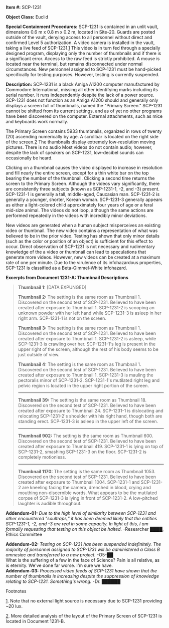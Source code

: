 **Item #:** SCP-1231

**Object Class:** Euclid

**Special Containment Procedures:** SCP-1231 is contained in an unlit vault, dimensions 0.6 m x 0.8 m x 0.2 m, located in Site-20. Guards are posted outside of the vault, denying access to all personnel without direct and confirmed Level 5 authorization. A video camera is installed in the vault, taking a live feed of SCP-1231.[1](javascript:;) This video is in turn fed through a specially designed program, displaying only the number of thumbnails and if there is a significant error. Access to the raw feed is strictly prohibited. A mouse is located near the terminal, but remains disconnected under normal circumstances. New personnel assigned to SCP-1231 must be hand-picked specifically for testing purposes. However, testing is currently suspended.

**Description:** SCP-1231 is a black Amiga A1200 computer manufactured by Commodore International, missing all other identifying marks including its serial number. It runs independently despite the lack of a power source. SCP-1231 does not function as an Amiga A1200 should and generally only displays a screen full of thumbnails, named the "Primary Screen." SCP-1231 cannot be shifted from its current settings, and as of yet no other programs have been discovered on the computer. External attachments, such as mice and keyboards work normally.

The Primary Screen contains 5933 thumbnails, organized in rows of twenty (20) ascending numerically by age. A scrollbar is located on the right side of the screen.[2](javascript:;) The thumbnails display extremely low-resolution moving pictures. There is no audio Most videos do not contain audio; however, despite the lack of speakers on SCP-1231, low-decibel sounds can occasionally be heard.

Clicking on a thumbnail causes the video displayed to increase in resolution and fill nearly the entire screen, except for a thin white bar on the top bearing the number of the thumbnail. Clicking a second time returns the screen to the Primary Screen. Although the videos vary significantly, there are consistently three subjects (known as SCP-1231-1, -2, and -3) present. SCP-1231-1 is generally a tall, middle-aged, Caucasian man. SCP-1231-2 is generally a younger, shorter, Korean woman. SCP-1231-3 generally appears as either a light-colored child approximately four years of age or a feral mid-size animal. The videos do not loop, although the same actions are performed repeatedly in the videos with incredibly minor deviations.

New videos are generated when a human subject misperceives an existing video or thumbnail. The new video contains a representation of what was believed to be in the prior video. Testing has shown that only minor details (such as the color or position of an object) is sufficient for this effect to occur. Direct observation of SCP-1231 is not necessary and rudimentary knowledge of the a video or thumbnail can lead to speculations that generate more videos. However, new videos can be created at a maximum rate of one per minute. Due to the virulence of its infohazardous properties, SCP-1231 is classified as a Beta-Gimmel-White infohazard.

**Excerpts from Document 1231-A: Thumbnail Descriptions**

> **Thumbnail 1:** \[DATA EXPUNGED\]
> 
> **Thumbnail 2:** The setting is the same room as Thumbnail 1. Discovered on the second test of SCP-1231. Believed to have been created after exposure to Thumbnail 1. SCP-1231-2 is scooping an unknown powder with her left hand while SCP-1231-3 is asleep in her right arm. SCP-1231-1 is not on the screen.
> 
> **Thumbnail 3:** The setting is the same room as Thumbnail 1. Discovered on the second test of SCP-1231. Believed to have been created after exposure to Thumbnail 1. SCP-1231-2 is asleep, while SCP-1231-3 is crawling over her. SCP-1231-1's leg is present in the upper right of the screen, although the rest of his body seems to be just outside of view.
> 
> **Thumbnail 4:** The setting is the same room as Thumbnail 1. Discovered on the second test of SCP-1231. Believed to have been created after exposure to Thumbnail 1. SCP-1231-3 is mauling the pectoralis minor of SCP-1231-2. SCP-1231-1's mutilated right leg and pelvic region is located in the upper right portion of the screen.
> 
> * * *
> 
> **Thumbnail 39:** The setting is the same room as Thumbnail 18. Discovered on the second test of SCP-1231. Believed to have been created after exposure to Thumbnail 24. SCP-1231-1 is dislocating and relocating SCP-1231-2's shoulder with his right hand, though both are standing erect. SCP-1231-3 is asleep in the upper left of the screen.
> 
> * * *
> 
> **Thumbnail 902:** The setting is the same room as Thumbnail 600. Discovered on the second test of SCP-1231. Believed to have been created after exposure to Thumbnail 419. SCP-1231-1 is lying on top of SCP-1231-2, smashing SCP-1231-3 on the floor. SCP-1231-2 is completely motionless.
> 
> * * *
> 
> **Thumbnail 1170:** The setting is the same room as Thumbnail 1053. Discovered on the second test of SCP-1231. Believed to have been created after exposure to Thumbnail 1004. SCP-1231-1 and SCP-1231-2 are kneeling facing the camera, drenched in blood, crying and mouthing non-discernible words. What appears to be the mutilated corpse of SCP-1231-3 is lying in front of SCP-1231-2. A low-pitched laughter is audible throughout.

**Addendum-01:** _Due to the high level of similarity between SCP-1231 and other encountered "soultraps," it has been deemed likely that the entities SCP-1231-1, -2, and -3 are real in some capacity. In light of this, I am formally requesting that testing on this object be halted._ -Researcher ████, Ethics Committee

**Addendum-02:** _Testing on SCP-1231 has been suspended indefinitely. The majority of personnel assigned to SCP-1231 will be administered a Class B amnesiac and transferred to a new project._ -O5-██  
What is the suffering of a few in the face of Science? Pain is all relative, as is eternity. We've done far worse. I'm sure we have.  
**Addendum-03:** _Processed video feeds of SCP-1231 have shown that the number of thumbnails is increasing despite the suppression of knowledge relating to SCP-1231. Something's wrong._ -Dr. ██████

Footnotes

[1](javascript:;). Note that no external light source is necessary due to SCP-1231 providing ~20 lux.

[2](javascript:;). More detailed analysis of the layout of the Primary Screen of SCP-1231 is located in Document 1231-B.